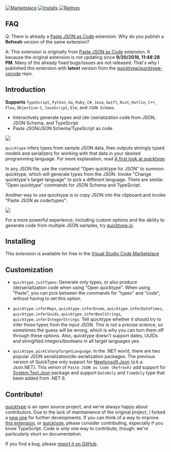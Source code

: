 [![Marketplace](https://vsmarketplacebadge.apphb.com/version/quicktype.quicktype.svg)](https://marketplace.visualstudio.com/items/doggy8088.quicktype-refresh) [![Installs](https://vsmarketplacebadge.apphb.com/installs/doggy8088.quicktype-refresh.svg)](https://marketplace.visualstudio.com/items/doggy8088.quicktype-refresh) [![Ratings](https://vsmarketplacebadge.apphb.com/rating-short/doggy8088.quicktype-refresh.svg)](https://marketplace.visualstudio.com/items/doggy8088.quicktype-refresh)

## FAQ

Q: There is already a [Paste JSON as Code](https://marketplace.visualstudio.com/items?itemName=quicktype.quicktype) extension. Why do you publish a **Refresh** version of the same extension?

A: This extension is originally from [Paste JSON as Code](https://marketplace.visualstudio.com/items?itemName=quicktype.quicktype) extension. It because the original extension is not updating since **9/20/2018, 11:48:28 PM**. Many of the already fixed bugs/issues are not released. That's why I published this extension with **latest** version from the [quicktype/quicktype-vscode](https://github.com/quicktype/quicktype-vscode) repo.

## Introduction

**Supports** `TypeScript`, `Python`, `Go`, `Ruby`, `C#`, `Java`, `Swift`, `Rust`, `Kotlin`, `C++`, `Flow`, `Objective-C`, `JavaScript`, `Elm`, and `JSON Schema`.

-   Interactively generate types and (de-)serialization code from JSON, JSON Schema, and TypeScript
-   Paste JSON/JSON Schema/TypeScript as code

![](https://raw.githubusercontent.com/quicktype/quicktype-vscode/master/media/demo-interactive.gif)

`quicktype` infers types from sample JSON data, then outputs strongly typed models and serializers for working with that data in your desired programming language. For more explanation, read [A first look at quicktype](http://blog.quicktype.io/first-look/).

In any JSON file, use the command "Open quicktype for JSON" to summon quicktype, which will generate types from the JSON. Invoke "Change quicktype's target language" to pick a different language. There are similar "Open quicktype" commands for JSON Schema and TypeScript.

Another way to use quicktype is to copy JSON into the clipboard and invoke "Paste JSON as code/types":

![](https://raw.githubusercontent.com/quicktype/quicktype-vscode/master/media/demo.gif)

For a more powerful experience, including custom options and the ability to generate code from multiple JSON samples, try [quicktype.io](https://app.quicktype.io).

## Installing

This extension is available for free in the [Visual Studio Code Marketplace](https://marketplace.visualstudio.com/items/doggy8088.quicktype-refresh)

## Customization

- `quicktype.justTypes`: Generate only types, or also produce (de)serialization code when using "Open quicktype". When using "Paste", you can pick between the commands for "types" and "code", without having to set this option.

- `quicktype.inferMaps`, `quicktype.inferEnums`, `quicktype.inferDateTimes`, `quicktype.inferUuids`, `quicktype.inferBoolStrings`, `quicktype.inferIntegerStrings`: Tell quicktype whether it should try to infer those types from the input JSON. This is not a precise science, so sometimes the guess will be wrong, which is why you can turn them off through these options. Also, quicktype doesn't support dates, UUIDs and stringified integers/booleans in all target languages yes.

- `quicktype.pickCsharpTargetLanguage`: In the .NET world, there are two popular JSON serialization/de-serialization packages. The previous version of QuickType only support for [Newtonsoft.Json](https://www.nuget.org/packages/Newtonsoft.Json) (a.k.a. Json.NET). This verion of `Paste JSON as Code (Refresh)` add support for [System.Text.Json](https://www.nuget.org/packages/System.Text.Json) package and support `DateOnly` and `TimeOnly` type that been added from .NET 6.

## Contribute!

[quicktype](https://github.com/quicktype/quicktype) is an open source project, and we're always happy about contributors. Due to the lack of maintainence of the original project, I forked a [new one](https://github.com/doggy8088/quicktype) for further developments.  If you can think of a way to improve [this extension](https://github.com/doggy8088/quicktype-vscode-refresh), or [quicktype](https://github.com/doggy8088/quicktype), please consider contributing, especially if you know TypeScript. Code is only one way to contribute, though: we're particularly short on documentation.

If you find a bug, please [report it on GitHub](https://github.com/doggy8088/quicktype-vscode-refresh/issues).

